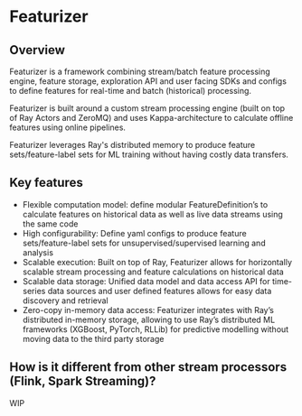# Featurizer

## Overview

Featurizer is a framework combining stream/batch feature processing engine, feature storage, exploration API and user facing
SDKs and configs to define features for real-time and batch (historical) processing.

Featurizer is built around a custom stream processing engine (built on top of Ray Actors and ZeroMQ)
and uses Kappa-architecture to calculate offline features using online pipelines.

Featurizer leverages Ray's distributed memory to produce feature sets/feature-label sets for
ML training without having costly data transfers.

## Key features

- Flexible computation model: define modular FeatureDefinition’s to calculate features on historical data as well as live data streams using the same code
- High configurability: Define yaml configs to produce feature sets/feature-label sets for unsupervised/supervised learning and analysis
- Scalable execution: Built on top of Ray, Featurizer allows for horizontally scalable stream processing and feature calculations on historical data
- Scalable data storage: Unified data model and data access API for time-series data sources and user defined features allows for easy data discovery and retrieval
- Zero-copy in-memory data access: Featurizer integrates with Ray’s distributed in-memory storage, allowing to use Ray’s distributed ML frameworks (XGBoost, PyTorch, RLLib) for predictive modelling without moving data to the third party storage

## How is it different from other stream processors (Flink, Spark Streaming)?

WIP